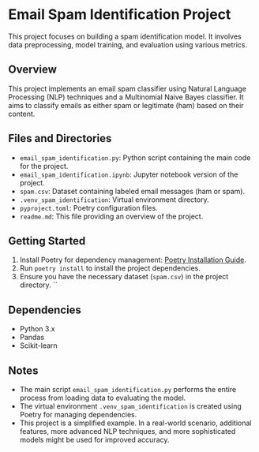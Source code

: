# Email Spam Identification Project

This project focuses on building a spam identification model. It involves data preprocessing, model training, and evaluation using various metrics.

## Overview

This project implements an email spam classifier using Natural Language Processing (NLP) techniques and a Multinomial Naive Bayes classifier. It aims to classify emails as either spam or legitimate (ham) based on their content.


## Files and Directories

- `email_spam_identification.py`: Python script containing the main code for the project.
- `email_spam_identification.ipynb`: Jupyter notebook version of the project.
- `spam.csv`: Dataset containing labeled email messages (ham or spam).
- `.venv_spam_identification`: Virtual environment directory.
- `pyproject.toml`: Poetry configuration files.
- `readme.md`: This file providing an overview of the project.


## Getting Started
1. Install Poetry for dependency management: [Poetry Installation Guide](https://python-poetry.org/docs/#installation).
2. Run `poetry install` to install the project dependencies.
3. Ensure you have the necessary dataset (`spam.csv`) in the project directory.
``


## Dependencies

- Python 3.x
- Pandas
- Scikit-learn


## Notes

- The main script `email_spam_identification.py` performs the entire process from loading data to evaluating the model.
- The virtual environment `.venv_spam_identification` is created using Poetry for managing dependencies.
- This project is a simplified example. In a real-world scenario, additional features, more advanced NLP techniques, and more sophisticated models might be used for improved accuracy.